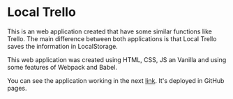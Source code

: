 # Local Trello

This is an web application created that have some similar functions like Trello. The main difference between both applications is that Local Trello saves the information in LocalStorage. 

This web application was created using HTML, CSS, JS an Vanilla and using some features of Webpack and Babel.

You can see the application working in the next [link]('https://s15-coder.github.io/localtrello/'). It's deployed in GitHub pages.